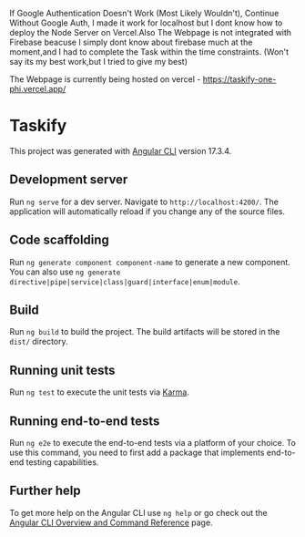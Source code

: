 If Google Authentication Doesn't Work (Most Likely Wouldn't), Continue Without Google Auth, I made it work for localhost but I dont know how to deploy the Node Server on Vercel.Also The Webpage is not integrated with Firebase beacuse I simply dont know about firebase much at the moment,and I had to complete the Task within the time constraints.
(Won't say its my best work,but I tried to give my best)

The Webpage is currently being hosted on vercel - 
https://taskify-one-phi.vercel.app/

# Taskify

This project was generated with [Angular CLI](https://github.com/angular/angular-cli) version 17.3.4.

## Development server

Run `ng serve` for a dev server. Navigate to `http://localhost:4200/`. The application will automatically reload if you change any of the source files.

## Code scaffolding

Run `ng generate component component-name` to generate a new component. You can also use `ng generate directive|pipe|service|class|guard|interface|enum|module`.

## Build

Run `ng build` to build the project. The build artifacts will be stored in the `dist/` directory.

## Running unit tests

Run `ng test` to execute the unit tests via [Karma](https://karma-runner.github.io).

## Running end-to-end tests

Run `ng e2e` to execute the end-to-end tests via a platform of your choice. To use this command, you need to first add a package that implements end-to-end testing capabilities.

## Further help

To get more help on the Angular CLI use `ng help` or go check out the [Angular CLI Overview and Command Reference](https://angular.io/cli) page.
